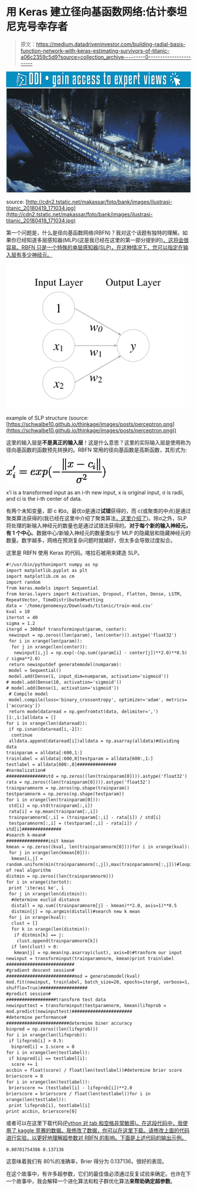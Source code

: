 # 用 Keras 建立径向基函数网络:估计泰坦尼克号幸存者

> 原文：<https://medium.datadriveninvestor.com/building-radial-basis-function-network-with-keras-estimating-survivors-of-titanic-a06c2359c5d9?source=collection_archive---------0----------------------->

[![](img/9ff9f4f74391fdeb454ede66b5b9472f.png)](http://www.track.datadriveninvestor.com/1B9E)![](img/6f6a81848f6763b387e2a820ea5c90f9.png)

source: [http://cdn2.tstatic.net/makassar/foto/bank/images/ilustrasi-titanic_20180419_171034.jpg](http://cdn2.tstatic.net/makassar/foto/bank/images/ilustrasi-titanic_20180419_171034.jpg)

第一个问题是，什么是径向基函数网络(RBFN)？我对这个话题有独特的理解。如果你已经知道多层感知器(MLP)(这是我已经在这里的第一部分提到的[)，这将会很容易。RBFN 只是一个特殊的单层感知器(SLP)，在这种情况下，您可以指定在输入层有多少神经元。](https://medium.com/datadriveninvestor/how-neural-network-process-your-input-trained-neural-network-fd48f1bf310)

![](img/3079b17b96fcf0099d6ac1c8b3494e9c.png)

example of SLP structure (source: [https://schwalbe10.github.io/thinkage/images/posts/perceptron.png](https://schwalbe10.github.io/thinkage/images/posts/perceptron.png))

这里的输入层是**不是真正的输入层**！这是什么意思？这里的实际输入层是使用称为径向基函数的函数预先转换的。RBFN 常用的径向基函数是高斯函数，其形式为:

![](img/336b8f53ff69761cc4b436434dd34196.png)

x’i is a transformed input as an i-th new input, x is original input, σ is radii, and ci is the i-th center of data.

有两个未知变量，即 c 和σ。最优σ是通过**试错**获得的，而 c(或聚类的中点)是通过聚类算法获得的(我已经在这里中介绍了聚类算法[，这里](https://medium.com/datadriveninvestor/how-the-simplest-clustering-algorithm-work-with-code-b8af21aabda2)[介绍了](https://medium.com/datadriveninvestor/how-to-clustering-and-detect-outlier-at-the-same-time-30576acd75d0))。除σ之外，SLP 将处理的新输入神经元的数量也是通过试错法获得的。**对于每个新的输入神经元，有 1 个中心**。数据中心/新输入神经元的数量类似于 MLP 的隐藏层和隐藏神经元的数量。数字越多，网络在预测复杂问题时就越好，但太多会导致过度拟合。

这里是 RBFN 使用 Keras 的代码。喀拉石被用来建造 SLP。

```
#!/usr/bin/pythonimport numpy as np
import matplotlib.pyplot as plt
import matplotlib.cm as cm
import random
from keras.models import Sequential
from keras.layers import Activation, Dropout, Flatten, Dense, LSTM, RepeatVector, TimeDistributed#setting
data = '/home/genomexyz/Downloads/titanic/train-mod.csv'
kval = 10
itertot = 40
sigma = 1.2
itergd = 300def transforminput(param, center):
 newinput = np.zeros((len(param), len(center))).astype('float32')
 for i in xrange(len(param)):
  for j in xrange(len(center)):
   newinput[i,j] = np.exp(-(np.sum((param[i] - center[j])**2.0)**0.5) / sigma**2.0)
 return newinputdef generatemodel(numparam):
 model = Sequential()
 model.add(Dense(1, input_dim=numparam, activation='sigmoid'))
# model.add(Dense(10, activation='sigmoid'))
# model.add(Dense(1, activation='sigmoid'))
 # Compile model
 model.compile(loss='binary_crossentropy', optimizer='adam', metrics=['accuracy'])
 return modeldataread = np.genfromtxt(data, delimiter=',')[1:,1:]alldata = []
for i in xrange(len(dataread)):
 if np.isnan(dataread[i,-2]):
  continue
 alldata.append(dataread[i])alldata = np.asarray(alldata)#dividing data
trainparam = alldata[:600,1:]
trainlabel = alldata[:600,0]testparam = alldata[600:,1:]
testlabel = alldata[600:,0]###############
#normalization#
###############std = np.zeros((len(trainparam[0]))).astype('float32')
rata = np.zeros((len(trainparam[0]))).astype('float32')
trainparamnorm = np.zeros(np.shape(trainparam))
testparamnorm = np.zeros(np.shape(testparam))
for i in xrange(len(trainparam[0])):
 std[i] = np.std(trainparam[:,i])
 rata[i] = np.mean(trainparam[:,i])
 trainparamnorm[:,i] = (trainparam[:,i] - rata[i]) / std[i]
 testparamnorm[:,i] = (testparam[:,i] - rata[i]) / std[i]###############
#search k-mean#
################init kmean
kmean = np.zeros((kval, len(trainparamnorm[0])))for i in xrange(kval):
 for j in xrange(len(kmean[0])):
  kmean[i,j] = random.uniform(min(trainparamnorm[:,j]),max(trainparamnorm[:,j]))#looping of real algorithm
distmin = np.zeros((len(trainparamnorm)))
for i in xrange(itertot):
 print 'iterasi ke', i
 for j in xrange(len(distmin)):
  #determine euclid distance
  distall = np.sum((trainparamnorm[j] - kmean)**2.0, axis=1)**0.5
  distmin[j] = np.argmin(distall)#search new k mean
 for j in xrange(kval):
  clust = []
  for k in xrange(len(distmin)):
   if distmin[k] == j:
    clust.append(trainparamnorm[k])
  if len(clust) > 0:
   kmean[j] = np.mean(np.asarray(clust), axis=0)#tranform our input
newinput = transforminput(trainparamnorm, kmean)print trainlabel
##########################
#gradient descent session#
##########################mod = generatemodel(kval)
mod.fit(newinput, trainlabel, batch_size=20, epochs=itergd, verbose=1, shuffle=True)##################
#predict session#
###################transform test data
newinputtest = transforminput(testparamnorm, kmean)lifeprob = mod.predict(newinputtest)#######################
#determine performance#
########################determine biner accuracy
binpred = np.zeros((len(lifeprob)))
for i in xrange(len(lifeprob)):
 if lifeprob[i] > 0.5:
  binpred[i] = 1.score = 0
for i in xrange(len(testlabel)):
 if binpred[i] == testlabel[i]:
  score += 1
accbin = float(score) / float(len(testlabel))#determine brier score
brierscore = 0
for i in xrange(len(testlabel)):
 brierscore += (testlabel[i] - lifeprob[i])**2.0
brierscore = brierscore / float(len(testlabel))for i in xrange(len(testlabel)):
 print lifeprob[i], testlabel[i]
print accbin, brierscore[0]
```

或者可以在这里下载代码[(Python 对 tab 和空格非常敏感)。在这段代码中，我使用了 kaggle 竞赛的数据。我修改了数据，你可以在这里下载。请修改上面的代码进行实验，以更好地理解超参数对 RBFN 的影响。下面是上述代码的输出示例。](https://github.com/genomexyz/machine_learning/blob/master/rbfnn.py)

```
0.80701754386 0.137136
```

这意味着我们有 80%的准确率，Brier 得分为 0.137136。很好的表现。

在这个故事中，有许多超参数，它们的最佳值必须通过反复试验来确定。也许在下一个故事中，我会解释一个进化算法和粒子群优化算法**来帮助确定超参数**。
